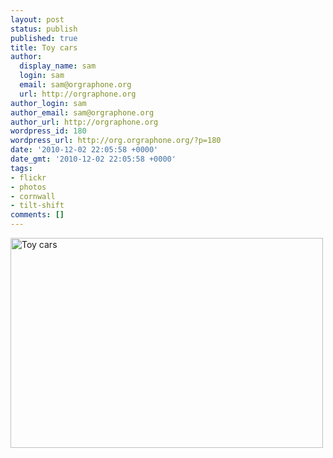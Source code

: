 ```yaml
---
layout: post
status: publish
published: true
title: Toy cars
author:
  display_name: sam
  login: sam
  email: sam@orgraphone.org
  url: http://orgraphone.org
author_login: sam
author_email: sam@orgraphone.org
author_url: http://orgraphone.org
wordpress_id: 180
wordpress_url: http://org.orgraphone.org/?p=180
date: '2010-12-02 22:05:58 +0000'
date_gmt: '2010-12-02 22:05:58 +0000'
tags:
- flickr
- photos
- cornwall
- tilt-shift
comments: []
---
```

<p><a href="http://www.flickr.com/photos/pikesley/5226942163/" title="Toy cars by Sam Wise, on Flickr"><img src="http://farm6.static.flickr.com/5169/5226942163_6e42bd6348.jpg" width="500" height="336" alt="Toy cars" /></a></p>
